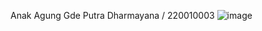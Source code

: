 Anak Agung Gde Putra Dharmayana / 220010003
![image](https://github.com/user-attachments/assets/fabdd46a-0926-4577-bc1e-0b06efb73cee)
